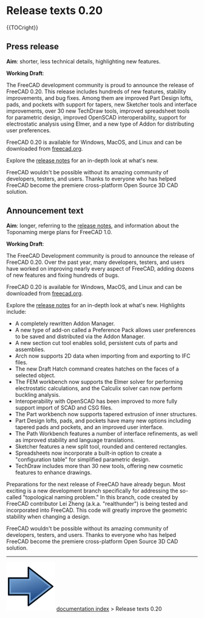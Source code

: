 # Release texts 0.20
{{TOCright}}

## Press release 

**Aim**: shorter, less technical details, highlighting new features.

**Working Draft**:

The FreeCAD development community is proud to announce the release of FreeCAD 0.20. This release includes hundreds of new features, stability improvements, and bug fixes. Among them are improved Part Design lofts, pads, and pockets with support for tapers, new Sketcher tools and interface improvements, over 30 new TechDraw tools, improved spreadsheet tools for parametric design, improved OpenSCAD interoperability, support for electrostatic analysis using Elmer, and a new type of Addon for distributing user preferences.

FreeCAD 0.20 is available for Windows, MacOS, and Linux and can be downloaded from [freecad.org](https://www.freecad.org/).

Explore the [release notes](Release_notes_0.20.md) for an in-depth look at what\'s new.

FreeCAD wouldn't be possible without its amazing community of developers, testers, and users. Thanks to everyone who has helped FreeCAD become the premiere cross-platform Open Source 3D CAD solution.

## Announcement text 

**Aim**: longer, referring to the [release notes](Release_notes_0.20.md), and information about the Toponaming merge plans for FreeCAD 1.0.

**Working Draft**:

The FreeCAD Development community is proud to announce the release of FreeCAD 0.20. Over the past year, many developers, testers, and users have worked on improving nearly every aspect of FreeCAD, adding dozens of new features and fixing hundreds of bugs.

FreeCAD 0.20 is available for Windows, MacOS, and Linux and can be downloaded from [freecad.org](https://www.freecad.org/).

Explore the [release notes](Release_notes_0.20.md) for an in-depth look at what\'s new. Highlights include:

-   A completely rewritten Addon Manager.
-   A new type of add-on called a Preference Pack allows user preferences to be saved and distributed via the Addon Manager.
-   A new section cut tool enables solid, persistent cuts of parts and assemblies.
-   Arch now supports 2D data when importing from and exporting to IFC files.
-   The new Draft Hatch command creates hatches on the faces of a selected object.
-   The FEM workbench now supports the Elmer solver for performing electrostatic calculations, and the Calculix solver can now perform buckling analysis.
-   Interoperability with OpenSCAD has been improved to more fully support import of SCAD and CSG files.
-   The Part workbench now supports tapered extrusion of inner structures.
-   Part Design lofts, pads, and pockets have many new options including tapered pads and pockets, and an improved user interface.
-   The Path Workbench features a number of interface refinements, as well as improved stability and language translations.
-   Sketcher features a new split tool, rounded and centered rectangles.
-   Spreadsheets now incorporate a built-in option to create a \"configuration table\" for simplified parametric design.
-   TechDraw includes more than 30 new tools, offering new cosmetic features to enhance drawings.

Preparations for the next release of FreeCAD have already begun. Most exciting is a new development branch specifically for addressing the so-called \"topological naming problem.\" In this branch, code created by FreeCAD contributor Lei Zheng (a.k.a. \"realthunder\") is being tested and incorporated into FreeCAD. This code will greatly improve the geometric stability when changing a design.

FreeCAD wouldn't be possible without its amazing community of developers, testers, and users. Thanks to everyone who has helped FreeCAD become the premiere cross-platform Open Source 3D CAD solution.



---
![](images/Button_right.svg) [documentation index](../README.md) > Release texts 0.20
